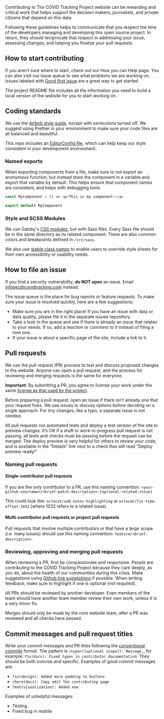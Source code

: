 Contributing to The COVID Tracking Project website can be rewarding and critical work that helps support the decision makers, journalists, and private citizens that depend on this data.

Following these guidelines helps to communicate that you respect the time of the developers managing and developing this open source project. In return, they should reciprocate that respect in addressing your issue, assessing changes, and helping you finalize your pull requests.

## How to start contributing

If you aren’t sure where to start, check out our How you can Help page. You can also visit our issue queue to see what problems we are working on. Issues labeled with [Good first issue](https://github.com/COVID19Tracking/website/issues?q=is%3Aissue+is%3Aopen+label%3A%22good+first+issue%22) are a great way to get started.

The project README file includes all the information you need to build a local version of the website for you to start working on.

## Coding standards

We use the [Airbnb style guide](https://github.com/airbnb/javascript), except with semicolons turned off. We suggest using Prettier in your environment to make sure your code files are all balanced and beautiful.

This repo includes an [EditorConfig file](https://editorconfig.org/), which can help keep our style consistent in your development environment.

### Named exports

When exporting components from a file, make sure to not export an anonymous function, but instead store the component in a variable and export that variable by default. This helps ensure that component names are consistent, and helps with debugging tools:

```javascript
const MyComponent = () => <p>This is my component!</p>

export default MyComponent
```

### Style and SCSS Modules

We use Gatsby's [CSS modules](https://www.gatsbyjs.org/docs/css-modules/), but with Sass files. Every Sass file should be in the same directory as its related component. There are also common colors and breakpoints defined in `/src/sass`.

We also use [stable class names](https://www.gatsbyjs.org/docs/css-modules/#enabling-user-stylesheets-with-a-stable-class-name) to enable users to override style sheets for their own accessibility or usability needs.

## How to file an issue

If you find a security vulnerability, **do NOT open** an issue. Email infosec@covidtracking.com instead.

The issue queue is the place for bug reports or feature requests. To make sure your issue is resolved quickly, here are a few suggestions:

- Make sure you are in the right place! If you have an issue with data or data quality, please file it in the separate issues repository.
- Take a look in the queue and see if there is already an issue that relates to your needs. If so, add a reaction or comment to it instead of filing a new one.
- If your issue is about a specific page of the site, include a link to it.

## Pull requests

We use the pull request (PR) process to test and discuss proposed changes to the website. Anyone can open a pull request, and the process for reviewing and merging requests is the same for everyone.

**Important**: By submitting a PR, you agree to license your work under the same [license as that used by the project](https://github.com/COVID19Tracking/website/blob/master/LICENSE).

Before preparing a pull request, open an issue if there isn’t already one that your request fixes. We use issues to discuss options before deciding on a single approach. For tiny changes, like a typo, a separate issue is not needed.

All pull requests run automated tests and deploy a test version of the site to preview changes. It’s OK if a draft or work-in-progress pull request is not passing, all tests and checks must be passing before the request can be merged. The deploy preview is very helpful for others to review your code, and is available in the “Details” link next to a check that will read “Deploy preview ready!”

### Naming pull requests

#### Single-contributor pull requests

If you are the only contirbutor to a PR, use this naming convention: `<your-github-username>/<brief-patch-description>-[optional-related-issue]`

This could look like: `octocat/add-notes-highlighting` or `octocat/fix-time-offset-1032` (where 1032 refers to a related issue).

#### Multi-contributor pull requests or project pull requests

Pull requests that involve multiple contributors or that have a large scope (i.e. many issues) should use this naming convention: `feature/<brief-description>`.

### Reviewing, approving and merging pull requests

When reviewing a PR, first be compassionate and responsive. People are contributing to the COVID Tracking Project because they care deeply, as you do, about the health of our communities during this crisis. Make suggestions using [Github line suggestions](https://help.github.com/en/github/collaborating-with-issues-and-pull-requests/commenting-on-a-pull-request#adding-line-comments-to-a-pull-request) if possible. When writing feedback, make sure to highlight if one is optional (not required).

All PRs should be reviewed by another developer. Even members of the team should have another team member review their own work, unless it is a very minor fix.

Merges should only be made by the core website team, after a PR was reviewed and all checks have passed.

## Commit messages and pull request titles

Write your commit messages and PR titles following the [conventional commits](https://www.conventionalcommits.org/en/v1.0.0-beta.3/) format. The pattern is `<type>([optional scope]): Message,`, for example: `fix(docs): Fixed typos in contributor documentation`. They should be both concise and specific. Examples of good commit messages are:

- `fix(design): Added more padding to buttons`
- `chore(docs): Copy edit the contributing page`
- `feat(visualization): Added new`

Examples of unhelpful messages:

- Testing
- Fixed bug in mobile
